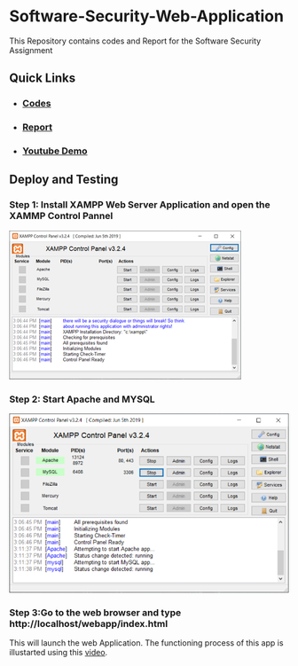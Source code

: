 # Software-Security-Web-Application
This Repository contains codes and Report for the Software Security Assignment

## Quick Links
 * ### [Codes](https://github.com/Shashied/Software-Security-Web-Application/tree/master/Webapp)
 * ### [Report]()
 * ### [Youtube Demo](https://youtu.be/86ODZW-qbps?t=8)
 
## Deploy and Testing

### Step 1: Install XAMPP Web Server Application and open the XAMMP Control Pannel
![](https://github.com/Shashied/Software-Security-Web-Application/blob/master/ss%20readme%20img/rsz_capture.png)

### Step 2: Start Apache and MYSQL
![](https://github.com/Shashied/Software-Security-Web-Application/blob/master/ss%20readme%20img/Capture2.PNG)

### Step 3:Go to the web browser and type http://localhost/webapp/index.html
This will launch the web Application. The functioning process of this app
is illustarted using this [video](https://youtu.be/86ODZW-qbps?t=8). 
